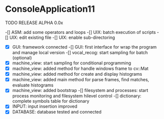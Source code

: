 # ConsoleApplication11
TODO RELEASE ALPHA 0.0x

-[] ASM: add some operators and loops
-[] UIX: batch execution of scripts
-[] UIX: edit existing file
-[] UIX: enable sub-directoring
-[x] GUI: framework connected
-[] GUI: first interface for wrap the program and manage local version
-[] vocal_recog: start sampling for batch (optional)
-[x] machine_view: start sampling for conditional programming
-[x] machine_view: added method for handle windows frame to cv::Mat
-[x] machine_view: added method for create and display histograms
-[x] machine_view: added main method for parse frames, find matches, evaluate histograms
-[x] machine_view: added bootstrap
-[] filesystem and processes: start process monitoring and filesystem hilevel control
-[] dictionary: complete symbols table for dictionary
-[x] INPUT: input insertion improved
-[x] DATABASE: database tested and connected

